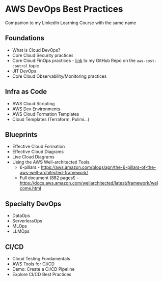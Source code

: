 # AWS DevOps Best Practices

Companion to my LinkedIn Learning Course with the same name

## Foundations

- What is Cloud DevOps?
- Core Cloud Security practices
- Core Cloud FinOps practices - [link](https://github.com/lynnlangit/aws-cost-control) to my GitHub Repo on the `aws-cost-control` topic
- JIT DevOps
- Core Cloud Observability/Monitoring practices

## Infra as Code
- AWS Cloud Scripting
- AWS Dev Environments
- AWS Cloud Formation Templates
- Cloud Templates (Terraform, Pulimi...)

## Blueprints
- Effective Cloud Formation
- Effective Cloud Diagrams
- Live Cloud Diagrams
- Using the AWS Well-architected Tools
  - 6-pillars - https://aws.amazon.com/blogs/apn/the-6-pillars-of-the-aws-well-architected-framework/
  - Full document (882 pages!) - https://docs.aws.amazon.com/wellarchitected/latest/framework/welcome.html

## Specialty DevOps
- DataOps
- ServerlessOps
- MLOps
- LLMOps

## CI/CD
- Cloud Testing Fundamentals
- AWS Tools for CI/CD
- Demo: Create a CI/CD Pipeline
- Explore CI/CD Best Practices
